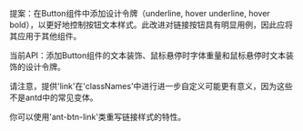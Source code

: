 提案：在Button组件中添加设计令牌（underline, hover underline, hover bold），以更好地控制按钮文本样式。此改进对链接按钮具有明显用例，因此应将其应用于其他组件。

当前API：添加Button组件的文本装饰、鼠标悬停时字体重量和鼠标悬停时文本装饰的设计令牌。

请注意，提供'link'在'classNames'中进行进一步自定义可能更有意义，因为这些不是antd中的常见变体。

你可以使用'ant-btn-link'类重写链接样式的特性。
